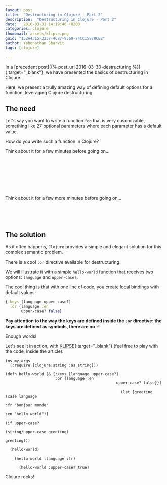 ```yaml
---
layout: post
title:  "Destructuring in Clojure - Part 2"
description:  "Destructuring in Clojure - Part 2"
date:   2016-03-31 14:19:46 +0200
categories: clojure
thumbnail: assets/klipse.png
guid: "152A4315-3237-4C87-9569-74CC15878CE2"
author: Yehonathan Sharvit
tags: [clojure]

---
```


In a [precedent post]({% post_url 2016-03-30-destructuring %}){:target="_blank"}, we have presented the basics of destructuring in Clojure.

Here, we present a trully amazing way of defining default options for a function, leveraging Clojure destructuring.

## The need

Let's say you want to write a function `foo` that is very cusomizable, something like 27 optional parameters where each parameter has a default value.

How do you write such a function in Clojure?

Think about it for a few minutes before going on... 

<br/>  
<br/>  
<br/>  
<br/>  
<br/>  
<br/>  

Think about it for a few more minutes before going on... 

<br/>  
<br/>  
<br/>  

## The solution

As it often happens, `Clojure` provides a simple and elegant solution for this complex semantic problem.

There is a cool `:or` directive available for destructuring.

We will illustrate it with a simple `hello-world` function that receives two options: `language` and `upper-case?`.

The cool thing is that with one line of code, you create local bindings with default values:

~~~ clojure
{:keys [language upper-case?] 
  :or {language :en
       upper-case? false}
~~~
**Pay attention to the way the keys are defined inside the `:or` directive: the keys are defined as symbols, there are no `:`!**


Enough words!

Let's see it in action, with [KLIPSE][app-url]{:target="_blank"} (feel free to play with the code, inside the article):

~~~klipse
(ns my.args
  (:require [clojure.string :as string]))

(defn hello-world [& {:keys [language upper-case?] 
                      :or {language :en
                                                 upper-case? false}}]

                                                   (let [greeting (case language
                                                                      :fr "bonjour monde"
                                                                                         :en "hello world")]
                                                                                             (if upper-case?
                                                                                                   (string/upper-case greeting)
                                                                                                         greeting)))

  (hello-world)
~~~


~~~klipse
    (hello-world :language :fr)
~~~

~~~klipse
      (hello-world :upper-case? true)
~~~


Clojure rocks!

[app-url]: http://app.klipse.tech

